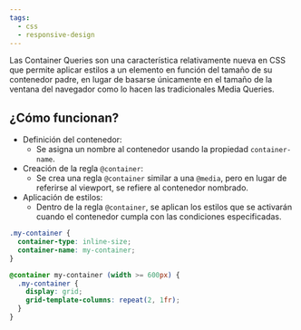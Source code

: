 ```yaml
---
tags:
  - css
  - responsive-design
---
```

Las Container Queries son una característica relativamente nueva en CSS que permite aplicar estilos a un elemento en función del tamaño de su contenedor padre, en lugar de basarse únicamente en el tamaño de la ventana del navegador como lo hacen las tradicionales Media Queries.

## ¿Cómo funcionan?

 * Definición del contenedor:
   * Se asigna un nombre al contenedor usando la propiedad `container-name`.
 * Creación de la regla `@container`:
   * Se crea una regla `@container` similar a una `@media`, pero en lugar de referirse al viewport, se refiere al contenedor nombrado.
 * Aplicación de estilos:
   * Dentro de la regla `@container`, se aplican los estilos que se activarán cuando el contenedor cumpla con las condiciones especificadas.

```css
.my-container {
  container-type: inline-size;
  container-name: my-container;
}

@container my-container (width >= 600px) {
  .my-container {
    display: grid;
    grid-template-columns: repeat(2, 1fr);
  }
}
```